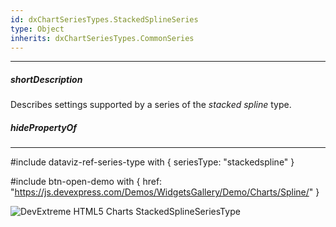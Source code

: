 ```yaml
---
id: dxChartSeriesTypes.StackedSplineSeries
type: Object
inherits: dxChartSeriesTypes.CommonSeries
---
```

---
##### shortDescription
Describes settings supported by a series of the *stacked spline* type.

##### hidePropertyOf

---
#include dataviz-ref-series-type with { 
    seriesType: "stackedspline"
}

#include btn-open-demo with {
    href: "https://js.devexpress.com/Demos/WidgetsGallery/Demo/Charts/Spline/"
}

![DevExtreme HTML5 Charts StackedSplineSeriesType](/images/ChartJS/StackedSpline.png)